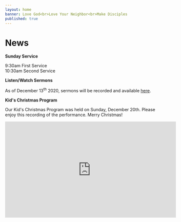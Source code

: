 ```yaml
---
layout: home
banner: Love God<br>Love Your Neighbor<br>Make Disciples
published: true
---
```


# News

**Sunday Service**

9:30am First Service<br>
10:30am Second Service

**Listen/Watch Sermons**

As of December 13<sup>th</sup> 2020, sermons will be recorded and available [here](/sermons).

**Kid's Christmas Program**

Our Kid's Christmas Program was held on Sunday, December 20th. Please enjoy this recording of the performance. Merry Christmas!

<div class="cabin-video-wrapper">
    <div class="cabin-video">
        <iframe class="cabin-video-frame" width="560" height="315" src="https://www.youtube.com/embed/FVgMdpsnbX0" frameborder="0" allow="accelerometer; autoplay; clipboard-write; encrypted-media; gyroscope; picture-in-picture" allowfullscreen></iframe>
    </div>
</div>
